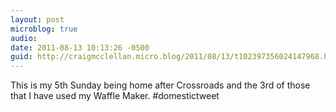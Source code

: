 ```yaml
---
layout: post
microblog: true
audio: 
date: 2011-08-13 10:13:26 -0500
guid: http://craigmcclellan.micro.blog/2011/08/13/t102397356024147968.html
---
```

This is my 5th Sunday being home after Crossroads and the 3rd of those that I have used my Waffle Maker. #domestictweet
